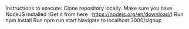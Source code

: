 
Instructions to execute:
Clone repository locally.
Make sure you have NodeJS installed (Get it from here : https://nodejs.org/en/download/)
Run npm install
Run npm run start
Navigate to localhost:3000/signup
